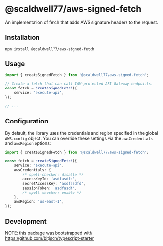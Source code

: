 # @scaldwell77/aws-signed-fetch

An implementation of fetch that adds AWS signature headers to the request.

## Installation

```
npm install @scaldwell77/aws-signed-fetch
```

## Usage

```ts
import { createSignedFetch } from '@scaldwell77/aws-signed-fetch';

// Create a fetch that can call IAM-protected API Gateway endpoints.
const fetch = createSignedFetch({
    service: 'execute-api',
});

// ...
```

## Configuration

By default, the library uses the credentials and region specified in the global
`AWS.config` object. You can override these settings via the `awsCredentials`
and `awsRegion` options:

```ts
import { createSignedFetch } from '@scaldwell77/aws-signed-fetch';

const fetch = createSignedFetch({
    service: 'execute-api',
    awsCredentials: {
        /* spell-checker: disable */
        accessKeyId: 'asdfasdfd',
        secretAccessKey: 'asdfasdfd',
        sessionToken: 'asdfasdf',
        /* spell-checker: enable */
    },
    awsRegion: 'us-east-1',
});
```

## Development

NOTE: this package was bootstrapped with https://github.com/bitjson/typescript-starter
